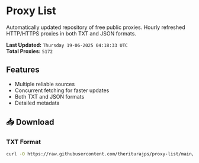 # Proxy List

Automatically updated repository of free public proxies. Hourly refreshed HTTP/HTTPS proxies in both TXT and JSON formats.

**Last Updated:** `Thursday 19-06-2025 04:18:33 UTC`  
**Total Proxies:** `5172`

## Features
- Multiple reliable sources
- Concurrent fetching for faster updates
- Both TXT and JSON formats
- Detailed metadata

## 📥 Download

### TXT Format
```bash
curl -O https://raw.githubusercontent.com/theriturajps/proxy-list/main/proxies.txt